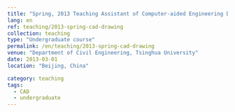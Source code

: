 ```yaml
---
title: "Spring, 2013 Teaching Assistant of Computer-aided Engineering Drawing"
lang: en
ref: teaching/2013-spring-cad-drawing
collection: teaching
type: "Undergraduate course"
permalink: /en/teaching/2013-spring-cad-drawing
venue: "Department of Civil Engineering, Tsinghua University"
date: 2013-03-01
location: "Beijing, China"

category: teaching
tags: 
  - CAD
  - undergraduate
---
```


